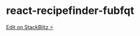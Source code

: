 # react-recipefinder-fubfqt

[Edit on StackBlitz ⚡️](https://stackblitz.com/edit/react-recipefinder-fubfqt)